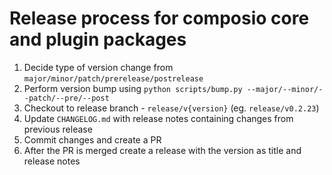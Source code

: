 # Release process for composio core and plugin packages

1. Decide type of version change from `major/minor/patch/prerelease/postrelease`
2. Perform version bump using `python scripts/bump.py --major/--minor/--patch/--pre/--post`
3. Checkout to release branch - `release/v{version}` (eg. `release/v0.2.23`)
4. Update `CHANGELOG.md` with release notes containing changes from previous release
5. Commit changes and create a PR
6. After the PR is merged create a release with the version as title and release notes
